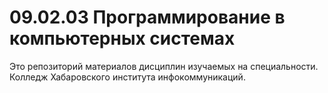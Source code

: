 # 09.02.03 Программирование в компьютерных системах
  Это репозиторий материалов дисциплин изучаемых на специальности. Колледж Хабаровского института инфокоммуникаций. 
